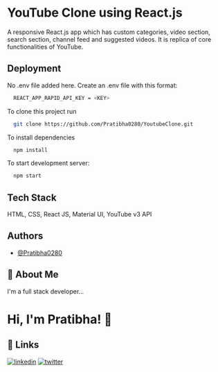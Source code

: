 
# YouTube Clone using React.js
A responsive React.js app which has custom categories, video section, search section, channel feed and suggested videos. It is replica of core functionalities of YouTube.
## Deployment
No .env file added here. Create an .env file with this format:
```bash
  REACT_APP_RAPID_API_KEY = <KEY>
```
 
To clone this project run
```bash
  git clone https://github.com/Pratibha0280/YoutubeClone.git
```

To install dependencies
```bash
  npm install
```
To start development server:
```bash
  npm start
```


## Tech Stack


HTML, CSS, React JS, Material UI, YouTube v3 API
## Authors

- [@Pratibha0280](https://github.com/Pratibha0280)


## 🚀 About Me
I'm a full stack developer...


# Hi, I'm Pratibha! 👋


## 🔗 Links
[![linkedin](https://img.shields.io/badge/linkedin-0A66C2?style=for-the-badge&logo=linkedin&logoColor=white)](https://www.linkedin.com/in/pratibha-yadav-6bab53237/)
[![twitter](https://img.shields.io/badge/twitter-1DA1F2?style=for-the-badge&logo=twitter&logoColor=white)](https://twitter.com/pratibh_ay)
